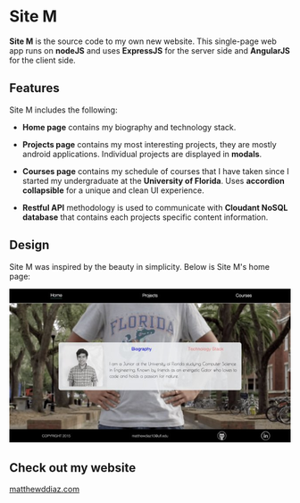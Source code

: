
# Site M

**Site M** is the source code to my own new website.
This single-page web app runs on **nodeJS** and uses **ExpressJS** for the server side and **AngularJS** for the client side.

## Features
Site M includes the following:

*  **Home page** contains my biography and technology stack.

*  **Projects page** contains my most interesting projects, they are mostly android applications. Individual projects are displayed in **modals**.

*  **Courses page** contains my schedule of courses that I have taken since I started my undergraduate at the **University of Florida**. Uses **accordion collapsible** for a unique and clean UI experience.

* **Restful API** methodology is used to communicate with **Cloudant NoSQL database** that contains each projects specific content information.

## Design
Site M was inspired by the beauty in simplicity.
Below is Site M's home page:

![](https://github.com/matthewddiaz/siteM/blob/master/public/images/siteMHome.jpg)

## Check out my website
<a href="http://matthewddiaz.com">matthewddiaz.com</a>
